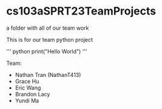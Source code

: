 # cs103aSPRT23TeamProjects
a folder with all of our team work

This is for our team python project

''' python
print("Hello World")
'''

Team:
- Nathan Tran (NathanT413)
- Grace Hu
- Eric Wang
- Brandon Lacy
- Yundi Ma
